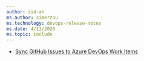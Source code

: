 ```yaml
---
author: sid-ah
ms.author: simerzou
ms.technology: devops-release-notes
ms.date: 4/13/2020
ms.topic: include
---
```


- [Sync GitHub Issues to Azure DevOps Work Items](#sync-github-issues-to-azure-devops-work-items)
